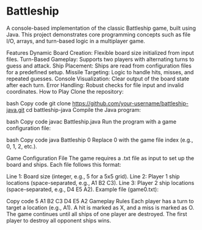 # Battleship
A console-based implementation of the classic Battleship game, built using Java. This project demonstrates core programming concepts such as file I/O, arrays, and turn-based logic in a multiplayer game.

Features
Dynamic Board Creation: Flexible board size initialized from input files.
Turn-Based Gameplay: Supports two players with alternating turns to guess and attack.
Ship Placement: Ships are read from configuration files for a predefined setup.
Missile Targeting: Logic to handle hits, misses, and repeated guesses.
Console Visualization: Clear output of the board state after each turn.
Error Handling: Robust checks for file input and invalid coordinates.
How to Play
Clone the repository:

bash
Copy code
git clone https://github.com/your-username/battleship-java.git
cd battleship-java
Compile the Java program:

bash
Copy code
javac Battleship.java
Run the program with a game configuration file:

bash
Copy code
java Battleship 0
Replace 0 with the game file index (e.g., 0, 1, 2, etc.).

Game Configuration File
The game requires a .txt file as input to set up the board and ships. Each file follows this format:

Line 1: Board size (integer, e.g., 5 for a 5x5 grid).
Line 2: Player 1 ship locations (space-separated, e.g., A1 B2 C3).
Line 3: Player 2 ship locations (space-separated, e.g., D4 E5 A2).
Example file (game0.txt):

Copy code
5
A1 B2 C3
D4 E5 A2
Gameplay Rules
Each player has a turn to target a location (e.g., A1).
A hit is marked as X, and a miss is marked as O.
The game continues until all ships of one player are destroyed.
The first player to destroy all opponent ships wins.
